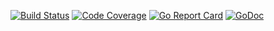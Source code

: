 [![Build Status](https://travis-ci.org/smartystreets/nu.svg?branch=master)](https://travis-ci.org/smartystreets/nu)
[![Code Coverage](https://codecov.io/gh/smartystreets/nu/branch/master/graph/badge.svg)](https://codecov.io/gh/smartystreets/nu)
[![Go Report Card](https://goreportcard.com/badge/github.com/smartystreets/nu)](https://goreportcard.com/report/github.com/smartystreets/nu)
[![GoDoc](https://godoc.org/github.com/smartystreets/nu?status.svg)](http://godoc.org/github.com/smartystreets/nu)
